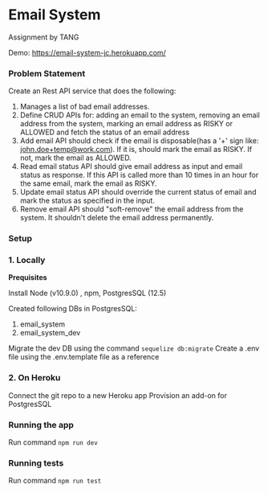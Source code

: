 # Email System

 Assignment by TANG
 
 Demo: https://email-system-jc.herokuapp.com/

### Problem Statement

Create an Rest API service that does the following:

1. Manages a list of bad email addresses.
2. Define CRUD APIs for: adding an email to the system, removing an email address from the system, marking an email address as RISKY or ALLOWED and fetch the status of an email address
3. Add email API should check if the email is disposable(has a '+' sign like: john.doe+temp@work.com). If it is, should mark the email as RISKY. If not, mark the email as ALLOWED.
4. Read email status API should give email address as input and email status as response. If this API is called more than 10 times in an hour for the same email, mark the email as RISKY.
5. Update email status API should override the current status of email and mark the status as specified in the input.
6. Remove email API should "soft-remove" the email address from the system. It shouldn't delete the email address permanently.

### Setup

### 1. Locally

**Prequisites**

Install Node (v10.9.0) , npm, PostgresSQL (12.5)

Created following DBs in PostgresSQL:
1. email_system
2. email_system_dev

Migrate the dev DB using the command `sequelize db:migrate`
Create a .env file using the .env.template file as a reference

### 2. On Heroku

Connect the git repo to a new Heroku app
Provision an add-on for PostgresSQL

### Running the app

Run command `npm run dev`

### Running tests

Run command `npm run test`
